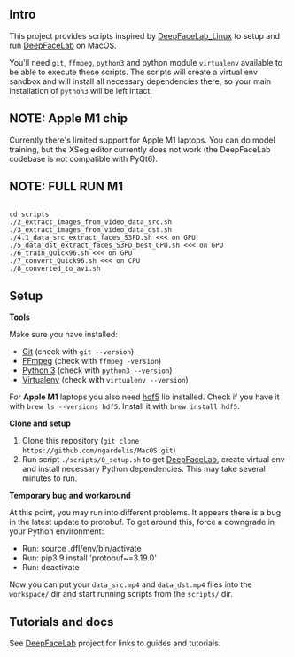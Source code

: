 ## Intro

This project provides scripts inspired by [DeepFaceLab_Linux](https://github.com/lbfs/DeepFaceLab_Linux) to setup and run [DeepFaceLab](https://github.com/iperov/DeepFaceLab) on MacOS.

You'll need `git`, `ffmpeg`, `python3` and python module `virtualenv` available to be able to execute these scripts. The scripts will create a virtual env sandbox and will install all necessary dependencies there, so your main installation of `python3` will be left intact.

## NOTE: Apple M1 chip

Currently there's limited support for Apple M1 laptops. You can do model training, but the XSeg editor currently does not work (the DeepFaceLab codebase is not compatible with PyQt6).

## NOTE: FULL RUN M1

```

cd scripts
./2_extract_images_from_video_data_src.sh  
./3_extract_images_from_video_data_dst.sh
./4.1_data_src_extract_faces_S3FD.sh <<< on GPU
./5_data_dst_extract_faces_S3FD_best_GPU.sh <<< on GPU
./6_train_Quick96.sh <<< on GPU
./7_convert_Quick96.sh <<< on CPU
./8_converted_to_avi.sh 

```

## Setup

**Tools**

Make sure you have installed:
- [Git](https://git-scm.com/) (check with `git --version`)
- [FFmpeg](https://ffmpeg.org/) (check with `ffmpeg -version`)
- [Python 3](https://www.python.org/) (check with `python3 --version`)
- [Virtualenv](https://github.com/pypa/virtualenv) (check with `virtualenv --version`)

For **Apple M1** laptops you also need [hdf5](https://formulae.brew.sh/formula/hdf5) lib installed.
Check if you have it with `brew ls --versions hdf5`. Install it with `brew install hdf5`.

**Clone and setup**

1. Clone this repository (`git clone https://github.com/ngardelis/MacOS.git`)
2. Run script `./scripts/0_setup.sh` to get [DeepFaceLab](https://github.com/iperov/DeepFaceLab), create virtual env and install necessary Python dependencies. This may take several minutes to run.

**Temporary bug and workaround**

At this point, you may run into different problems. It appears there is a bug in the latest update to protobuf. To get around this, force a downgrade in your Python environment:

- Run: source .dfl/env/bin/activate
- Run: pip3.9 install 'protobuf~=3.19.0'
- Run: deactivate

Now you can put your `data_src.mp4` and `data_dst.mp4` files into the `workspace/` dir and start running scripts from the `scripts/` dir.

## Tutorials and docs

See [DeepFaceLab](https://github.com/iperov/DeepFaceLab) project for links to guides and tutorials.

